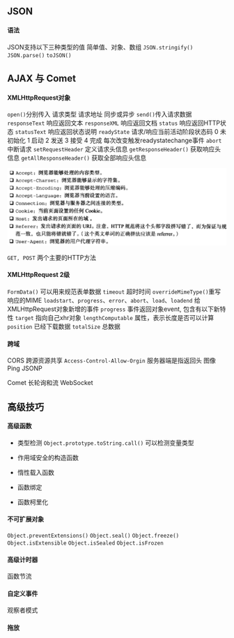 ## JSON

#### 语法
JSON支持以下三种类型的值 简单值、对象、数组
`JSON.stringify()`
`JSON.parse()`
`toJSON()`


## AJAX 与 Comet

#### XMLHttpRequest对象
`open()`分别传入 请求类型 请求地址 同步或异步
`send()`传入请求数据
`responseText` 响应返回文本
`responseXML` 响应返回文档
`status` 响应返回HTTP状态
`statusText` 响应返回状态说明
`readyState` 请求/响应当前活动阶段状态码
 0 未初始化 
 1 启动 
 2 发送 
 3 接受 
 4 完成
 每次改变触发readystatechange事件
`abort` 中断请求
`setRequestHeader` 定义请求头信息
`getResponseHeader()` 获取响应头信息
`getAllResponseHeader()` 获取全部响应头信息

![HTTP头信息字段](./HTTP_header.jpg)

`GET, POST` 两个主要的HTTP方法

#### XMLHttpRequest 2级 
`FormData()` 可以用来规范表单数据
`timeout` 超时时间
`overrideMimeType()`重写响应的MIME
`loadstart`、`progress`、`error`、`abort`、`load`、`loadend` 给XMLHttpRequest对象新增的事件
`progress` 事件返回对象event, 包含有以下新特性
`target` 指向自己xhr对象
`lengthComputable` 属性，表示长度是否可以计算
`position` 已经下载数据
`totalSize` 总数据

#### 跨域
CORS 跨源资源共享
`Access-Control-Allow-Orgin` 服务器端是指返回头
图像Ping
JSONP

Comet 长轮询和流
WebSocket 

## 高级技巧

#### 高级函数
- 类型检测
	`Object.prototype.toString.call()` 可以检测变量类型

- 作用域安全的构造函数
- 惰性载入函数
- 函数绑定
- 函数柯里化

#### 不可扩展对象
`Object.preventExtensions()`
`Object.seal()`
`Object.freeze()`
`Object.isExtensible`
`Object.isSealed`
`Object.isFrozen`

#### 高级计时器
函数节流


#### 自定义事件
观察者模式

#### 拖放








